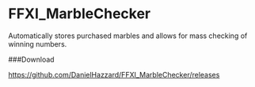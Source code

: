 # FFXI_MarbleChecker
Automatically stores purchased marbles and allows for mass checking of winning numbers.







###Download

https://github.com/DanielHazzard/FFXI_MarbleChecker/releases
